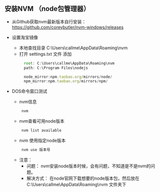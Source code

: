 ## 安装NVM （node包管理器）
  * 从Github获取nvm最新版本自行安装：<https://github.com/coreybutler/nvm-windows/releases>
  * 设置淘宝镜像
  
    * 本地查找目录 C:\Users\callme\AppData\Roaming\nvm
    * 打开 settings.txt 文件 添加 
      ```javascript
        root: C:\Users\callme\AppData\Roaming\nvm
        path: C:\Program Files\nodejs

        node_mirror:npm.taobao.org/mirrors/node/
        npm_mirror:npm.taobao.org/mirrors/npm/
      ```
  * DOS命令窗口测试
    * nvm信息 
      ```javascript
       nvm 
      ```
    * nvm查看可用node版本
      ```javascript
       nvm list available
      ```
    * nvm 使用指定node版本
      ```javascript
       nvm use 版本号
      ```
    * 注意： 
      * 问题： nvm安装node版本时候，会有问题，不知道是不是nvm的问题。
      * 解决方式： 在node官网下载想要的node版本包，然后放在 C:\Users\callme\AppData\Roaming\nvm 文件夹下
    